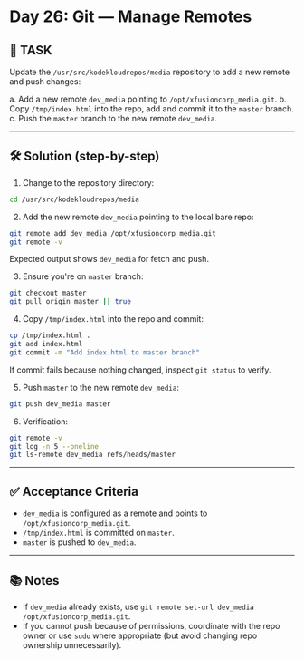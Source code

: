 # Day 26: Git — Manage Remotes

## 🎯 TASK

Update the `/usr/src/kodekloudrepos/media` repository to add a new remote and push changes:

a. Add a new remote `dev_media` pointing to `/opt/xfusioncorp_media.git`.
b. Copy `/tmp/index.html` into the repo, add and commit it to the `master` branch.
c. Push the `master` branch to the new remote `dev_media`.

---

## 🛠 Solution (step-by-step)

1. Change to the repository directory:

```bash
cd /usr/src/kodekloudrepos/media
```

2. Add the new remote `dev_media` pointing to the local bare repo:

```bash
git remote add dev_media /opt/xfusioncorp_media.git
git remote -v
```

Expected output shows `dev_media` for fetch and push.

3. Ensure you're on `master` branch:

```bash
git checkout master
git pull origin master || true
```

4. Copy `/tmp/index.html` into the repo and commit:

```bash
cp /tmp/index.html .
git add index.html
git commit -m "Add index.html to master branch"
```

If commit fails because nothing changed, inspect `git status` to verify.

5. Push `master` to the new remote `dev_media`:

```bash
git push dev_media master
```

6. Verification:

```bash
git remote -v
git log -n 5 --oneline
git ls-remote dev_media refs/heads/master
```

---

## ✅ Acceptance Criteria

- `dev_media` is configured as a remote and points to `/opt/xfusioncorp_media.git`.
- `/tmp/index.html` is committed on `master`.
- `master` is pushed to `dev_media`.

---

## 📚 Notes

- If `dev_media` already exists, use `git remote set-url dev_media /opt/xfusioncorp_media.git`.
- If you cannot push because of permissions, coordinate with the repo owner or use `sudo` where appropriate (but avoid changing repo ownership unnecessarily).
